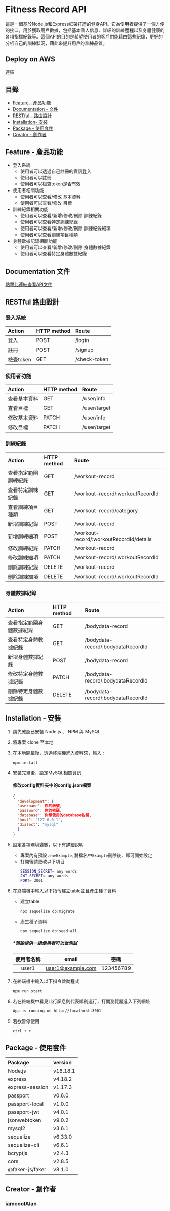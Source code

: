# Fitness Record API
這是一個基於Node.js和Express框架打造的健身API。它為使用者提供了一個方便的接口，用於獲取用戶數據，包括基本個人信息、詳細的訓練歷程以及身體健康的各項指標紀錄等。這個API的目的是希望使用者的客戶們能藉由這些紀錄，更好的分析自己的訓練狀況，藉此來提升用戶的訓練品質。

## Deploy on AWS
[連結](https://www.fitness-record.com/)

## 目錄

- [Feature - 產品功能](#feature---產品功能)
- [Documentation - 文件](#documentation-文件)
- [RESTful - 路由設計](#restful-路由設計)
- [Installation- 安裝](#installation---安裝)
- [Package - 使用套件](#package---使用套件)
- [Creator - 創作者](#creator---創作者)

## Feature - 產品功能

- 登入系統
  - 使用者可以透過自己註冊的資訊登入
  - 使用者可以註冊
  - 使用者可以檢查token是否有效
- 使用者相關功能
  - 使用者可以查看/修改 基本資料
  - 使用者可以查看/修改 目標
- 訓練紀錄相關功能
  - 使用者可以查看/新增/修改/刪除 訓練紀錄
  - 使用者可以查看特定訓練紀錄
  - 使用者可以查看/新增/修改/刪除 訓練紀錄細項
  - 使用者可以查看訓練項目種類
- 身體數據記錄相關功能
  - 使用者可以查看/新增/修改/刪除 身體數據紀錄
  - 使用者可以查看特定身體數據紀錄


## Documentation 文件

[點擊此連結查看API文件](https://documenter.getpostman.com/view/29142842/2s9YeHbrPd)

## RESTful 路由設計

### 登入系統
| Action | HTTP method | Route |
| :--- | :--- | :--- |
| 登入 | POST | /login |
| 註冊 | POST | /signup |
| 檢查token | GET | /check-token |

### 使用者功能
| Action | HTTP method | Route |
| :--- | :--- | :--- |
| 查看基本資料 | GET | /user/info |
| 查看目標 | GET | /user/target |
| 修改基本資料 | PATCH | /user/info |
| 修改目標 | PATCH | /user/target |

### 訓練紀錄
| Action | HTTP method | Route |
| :--- | :--- | :--- |
| 查看指定範圍訓練紀錄 | GET | /workout-record |
| 查看特定訓練紀錄 | GET | /workout-record/:workoutRecordId |
| 查看訓練項目種類 | GET | /workout-record/category |
| 新增訓練紀錄 | POST | /workout-record |
| 新增訓練細項 | POST | /workout-record/:workoutRecordId/details |
| 修改訓練紀錄 | PATCH | /workout-record |
| 修改訓練細項 | PATCH | /workout-record/:workoutRecordId |
| 刪除訓練紀錄 | DELETE | /workout-record |
| 刪除訓練細項 | DELETE | /workout-record/:workoutRecordId |

### 身體數據紀錄
| Action | HTTP method | Route |
| :--- | :--- | :--- |
| 查看指定範圍身體數據紀錄 | GET | /bodydata-record |
| 查看特定身體數據紀錄 | GET | /bodydata-record/:bodydataRecordId |
| 新增身體數據紀錄 | POST | /bodydata-record |
| 修改特定身體數據紀錄 | PATCH | /bodydata-record/:bodydataRecordId |
| 刪除特定身體數據紀錄 | DELETE | /bodydata-record/:bodydataRecordId |

## Installation - 安裝

1. 請先確認已安裝 Node.js 、 NPM
 與 MySQL
2. 將專案 clone 至本地
3. 在本地開啟後，透過終端機進入資料夾，輸入 :

    ```bash
    npm install
    ```
4. 安裝完畢後，設定MySQL相關資訊

    #### 修改config資料夾中的config.json檔案
    ```json
    {
      "development": {
      "username": 你的帳號,
      "password": 你的密碼,
      "database": 你想使用的database名稱,
      "host": "127.0.0.1",
      "dialect": "mysql"
      }
    }
    ```
5. 設定各項環境變數，以下有詳細說明
    - 專案內有預設`.envExample`, 將檔名中`Example`刪除後，即可開始設定
    - 打開後請更改以下項目
      ```bash
      SESSION_SECRET= any words
      JWT_SECRET= any words
      PORT= 3001
      ```
6. 在終端機中輸入以下指令建立table並且產生種子資料

    - 建立table
      ```bash
      npx sequelize db:migrate
      ```
    - 產生種子資料
      ```bash
      npx sequelize db:seed:all
      ```

    ##### *預設提供一組使用者可以做測試
    | 使用者名稱 | email | 密碼 |
    | :---: | :---: | :---: |
    | user1 | user1@example.com | 123456789 |

7. 在終端機中輸入以下指令啟動程式

     ```bash
    npm run start
    ```
8. 若在終端機中看見此行訊息則代表順利運行，打開瀏覽器進入下列網址

    ```bash
    App is running on http://localhost:3001
    ```

9. 若欲暫停使用

    ```bash
    ctrl + c
    ```

## Package - 使用套件

| Package | version |
| :--- | :--- |
| Node.js | v18.18.1 |
| express | v4.18.2 |
| express-session | v1.17.3 |
| passport | v0.6.0 |
| passport-local | v1.0.0 |
| passport-jwt | v4.0.1 |
| jsonwebtoken | v9.0.2 |
| mysql2 | v3.6.1 |
| sequelize | v6.33.0 |
| sequelize-cli | v6.6.1 |
| bcryptjs | v2.4.3 |
| cors | v2.8.5 |
| @faker-js/faker | v8.1.0 |

## Creator - 創作者

### iamcoolAlan